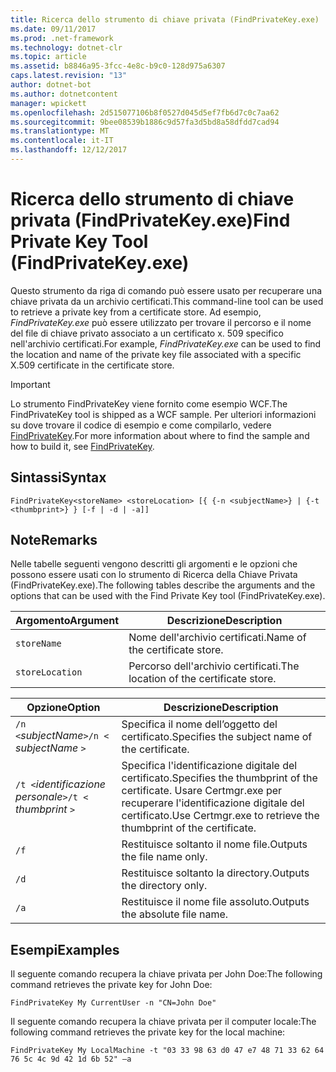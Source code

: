 ```yaml
---
title: Ricerca dello strumento di chiave privata (FindPrivateKey.exe)
ms.date: 09/11/2017
ms.prod: .net-framework
ms.technology: dotnet-clr
ms.topic: article
ms.assetid: b8846a95-3fcc-4e8c-b9c0-128d975a6307
caps.latest.revision: "13"
author: dotnet-bot
ms.author: dotnetcontent
manager: wpickett
ms.openlocfilehash: 2d515077106b8f0527d045d5ef7fb6d7c0c7aa62
ms.sourcegitcommit: 9bee08539b1886c9d57fa3d5bd8a58dfdd7cad94
ms.translationtype: MT
ms.contentlocale: it-IT
ms.lasthandoff: 12/12/2017
---
```

# <a name="find-private-key-tool-findprivatekeyexe"></a><span data-ttu-id="b0f0a-102">Ricerca dello strumento di chiave privata (FindPrivateKey.exe)</span><span class="sxs-lookup"><span data-stu-id="b0f0a-102">Find Private Key Tool (FindPrivateKey.exe)</span></span>

<span data-ttu-id="b0f0a-103">Questo strumento da riga di comando può essere usato per recuperare una chiave privata da un archivio certificati.</span><span class="sxs-lookup"><span data-stu-id="b0f0a-103">This command-line tool can be used to retrieve a private key from a certificate store.</span></span> <span data-ttu-id="b0f0a-104">Ad esempio, *FindPrivateKey.exe* può essere utilizzato per trovare il percorso e il nome del file di chiave privato associato a un certificato x. 509 specifico nell'archivio certificati.</span><span class="sxs-lookup"><span data-stu-id="b0f0a-104">For example, *FindPrivateKey.exe* can be used to find the location and name of the private key file associated with a specific X.509 certificate in the certificate store.</span></span>

> [!IMPORTANT]
> <span data-ttu-id="b0f0a-105">Lo strumento FindPrivateKey viene fornito come esempio WCF.</span><span class="sxs-lookup"><span data-stu-id="b0f0a-105">The FindPrivateKey tool is shipped as a WCF sample.</span></span> <span data-ttu-id="b0f0a-106">Per ulteriori informazioni su dove trovare il codice di esempio e come compilarlo, vedere [FindPrivateKey](./samples/findprivatekey.md).</span><span class="sxs-lookup"><span data-stu-id="b0f0a-106">For more information about where to find the sample and how to build it, see [FindPrivateKey](./samples/findprivatekey.md).</span></span>

## <a name="syntax"></a><span data-ttu-id="b0f0a-107">Sintassi</span><span class="sxs-lookup"><span data-stu-id="b0f0a-107">Syntax</span></span>

```
FindPrivateKey<storeName> <storeLocation> [{ {-n <subjectName>} | {-t <thumbprint>} } [-f | -d | -a]]
```

## <a name="remarks"></a><span data-ttu-id="b0f0a-108">Note</span><span class="sxs-lookup"><span data-stu-id="b0f0a-108">Remarks</span></span>

<span data-ttu-id="b0f0a-109">Nelle tabelle seguenti vengono descritti gli argomenti e le opzioni che possono essere usati con lo strumento di Ricerca della Chiave Privata (FindPrivateKey.exe).</span><span class="sxs-lookup"><span data-stu-id="b0f0a-109">The following tables describe the arguments and the options that can be used with the Find Private Key tool (FindPrivateKey.exe).</span></span>

|<span data-ttu-id="b0f0a-110">Argomento</span><span class="sxs-lookup"><span data-stu-id="b0f0a-110">Argument</span></span>|<span data-ttu-id="b0f0a-111">Descrizione</span><span class="sxs-lookup"><span data-stu-id="b0f0a-111">Description</span></span>|
|--------------|-----------------|
|`storeName`|<span data-ttu-id="b0f0a-112">Nome dell'archivio certificati.</span><span class="sxs-lookup"><span data-stu-id="b0f0a-112">Name of the certificate store.</span></span>|
|`storeLocation`|<span data-ttu-id="b0f0a-113">Percorso dell'archivio certificati.</span><span class="sxs-lookup"><span data-stu-id="b0f0a-113">The location of the certificate store.</span></span>|

|<span data-ttu-id="b0f0a-114">Opzione</span><span class="sxs-lookup"><span data-stu-id="b0f0a-114">Option</span></span>|<span data-ttu-id="b0f0a-115">Descrizione</span><span class="sxs-lookup"><span data-stu-id="b0f0a-115">Description</span></span>|
|------------|-----------------|
|<span data-ttu-id="b0f0a-116">`/n <`*subjectName*`>`</span><span class="sxs-lookup"><span data-stu-id="b0f0a-116">`/n <` *subjectName* `>`</span></span>|<span data-ttu-id="b0f0a-117">Specifica il nome dell’oggetto del certificato.</span><span class="sxs-lookup"><span data-stu-id="b0f0a-117">Specifies the subject name of the certificate.</span></span>|
|<span data-ttu-id="b0f0a-118">`/t <`*identificazione personale*`>`</span><span class="sxs-lookup"><span data-stu-id="b0f0a-118">`/t <` *thumbprint* `>`</span></span>|<span data-ttu-id="b0f0a-119">Specifica l'identificazione digitale del certificato.</span><span class="sxs-lookup"><span data-stu-id="b0f0a-119">Specifies the thumbprint of the certificate.</span></span> <span data-ttu-id="b0f0a-120">Usare Certmgr.exe per recuperare l'identificazione digitale del certificato.</span><span class="sxs-lookup"><span data-stu-id="b0f0a-120">Use Certmgr.exe to retrieve the thumbprint of the certificate.</span></span>|
|`/f`|<span data-ttu-id="b0f0a-121">Restituisce soltanto il nome file.</span><span class="sxs-lookup"><span data-stu-id="b0f0a-121">Outputs the file name only.</span></span>|
|`/d`|<span data-ttu-id="b0f0a-122">Restituisce soltanto la directory.</span><span class="sxs-lookup"><span data-stu-id="b0f0a-122">Outputs the directory only.</span></span>|
|`/a`|<span data-ttu-id="b0f0a-123">Restituisce il nome file assoluto.</span><span class="sxs-lookup"><span data-stu-id="b0f0a-123">Outputs the absolute file name.</span></span>|

## <a name="examples"></a><span data-ttu-id="b0f0a-124">Esempi</span><span class="sxs-lookup"><span data-stu-id="b0f0a-124">Examples</span></span>

<span data-ttu-id="b0f0a-125">Il seguente comando recupera la chiave privata per John Doe:</span><span class="sxs-lookup"><span data-stu-id="b0f0a-125">The following command retrieves the private key for John Doe:</span></span>

```
FindPrivateKey My CurrentUser -n "CN=John Doe"
```

<span data-ttu-id="b0f0a-126">Il seguente comando recupera la chiave privata per il computer locale:</span><span class="sxs-lookup"><span data-stu-id="b0f0a-126">The following command retrieves the private key for the local machine:</span></span>

```
FindPrivateKey My LocalMachine -t "03 33 98 63 d0 47 e7 48 71 33 62 64 76 5c 4c 9d 42 1d 6b 52" –a
```